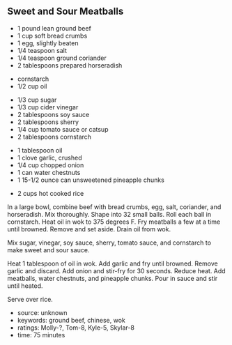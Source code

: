 Sweet and Sour Meatballs
------------------------

- 1 pound lean ground beef
- 1 cup soft bread crumbs
- 1 egg, slightly beaten
- 1/4 teaspoon salt
- 1/4 teaspoon ground coriander
- 2 tablespoons prepared horseradish
<!-- -->
- cornstarch
- 1/2 cup oil
<!-- -->
- 1/3 cup sugar
- 1/3 cup cider vinegar
- 2 tablespoons soy sauce
- 2 tablespoons sherry
- 1/4 cup tomato sauce or catsup
- 2 tablespoons cornstarch
<!-- -->
- 1 tablespoon oil
- 1 clove garlic, crushed
- 1/4 cup chopped onion
- 1 can water chestnuts
- 1 15-1/2 ounce can unsweetened pineapple chunks
<!-- -->
- 2 cups hot cooked rice

In a large bowl, combine beef with bread crumbs, egg, salt, coriander,
and horseradish.  Mix thoroughly.  Shape into 32 small balls.  Roll
each ball in cornstarch.  Heat oil in wok to 375 degrees F.  Fry
meatballs a few at a time until browned.  Remove and set aside.  Drain
oil from wok.

Mix sugar, vinegar, soy sauce, sherry, tomato sauce, and cornstarch to
make sweet and sour sauce.

Heat 1 tablespoon of oil in wok.  Add garlic and fry until browned.
Remove garlic and discard.  Add onion and stir-fry for 30 seconds.
Reduce heat.  Add meatballs, water chestnuts, and pineapple chunks.
Pour in sauce and stir until heated.

Serve over rice.

- source: unknown
- keywords: ground beef, chinese, wok
- ratings: Molly-?, Tom-8, Kyle-5, Skylar-8
- time: 75 minutes
